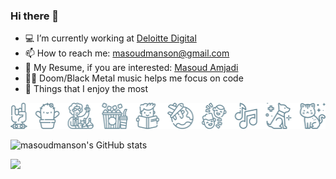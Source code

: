 ### Hi there 🥸

- 💻 I’m currently working at [Deloitte Digital](https://www.deloittedigital.com/) 
- 📫 How to reach me: [masoudmanson@gmail.com](mailto:masoudmanson@gmail.com)
- 🧾 My Resume, if you are interested: <a href="https://raw.githubusercontent.com/masoudmanson/fileupload/1355b28b60fe5c9c55391d0ba70f2f72d1ef52dc/public/Masoud%20Amjadi%20-%20Jan%202023.pdf" target="_blank">Masoud Amjadi</a>
- 🤘🏻 Doom/Black Metal music helps me focus on code
- 🔮 Things that I enjoy the most 

<p align="center">
  <img width="600px" src="https://raw.githubusercontent.com/masoudmanson/fileupload/7cb75aae01070357f672568e22accaf334f89965/public/README.svg">
</p>
 
![masoudmanson's GitHub stats](https://github-readme-stats-five-omega-83.vercel.app/api?username=masoudmanson&theme=onedark&include_all_commits=true&show_icons=true&count_private=true&hide_border=true&bg_color=22272D&icon_color=698A97&text_color=ffffff)

<picture>
  <source
    srcset="https://github-readme-stats-five-omega-83.vercel.app/api?username=masoudmanson&theme=onedark&include_all_commits=true&show_icons=true&count_private=true&hide_border=true&bg_color=22272D&icon_color=698A97&text_color=ffffff&theme=dark"
    media="(prefers-color-scheme: dark)"
  />
  <source
    srcset="https://github-readme-stats-five-omega-83.vercel.app/api?username=masoudmanson&theme=onedark&include_all_commits=true&show_icons=true&count_private=true&hide_border=true&bg_color=22272D&icon_color=698A97&text_color=ffffff"
    media="(prefers-color-scheme: light), (prefers-color-scheme: no-preference)"
  />
  <img src="https://github-readme-stats-five-omega-83.vercel.app/api?username=masoudmanson&theme=onedark&include_all_commits=true&show_icons=true&count_private=true&hide_border=true&bg_color=22272D&icon_color=698A97&text_color=ffffff" />
</picture>
